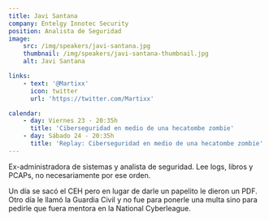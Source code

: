 ```yaml
---
title: Javi Santana
company: Entelgy Innotec Security
position: Analista de Seguridad 
image:
    src: /img/speakers/javi-santana.jpg
    thumbnail: /img/speakers/javi-santana-thumbnail.jpg
    alt: Javi Santana

links:
    - text: '@Martixx'
      icon: twitter
      url: 'https://twitter.com/Martixx'    

calendar:
    - day: Viernes 23 - 20:35h
      title: 'Ciberseguridad en medio de una hecatombe zombie'
    - day: Sábado 24 - 20:35h
      title: 'Replay: Ciberseguridad en medio de una hecatombe zombie'
---
```


Ex-administradora de sistemas y analista de seguridad. Lee logs, libros y PCAPs, no necesariamente por ese orden.

Un día se sacó el CEH pero en lugar de darle un papelito le dieron un PDF. Otro día le llamó la Guardia Civil y no fue para ponerle una multa sino para pedirle que fuera mentora en la National Cyberleague.